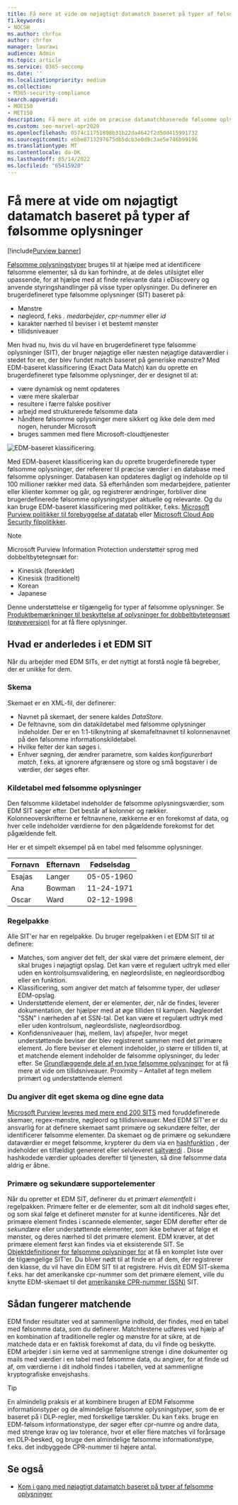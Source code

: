 ```yaml
---
title: Få mere at vide om nøjagtigt datamatch baseret på typer af følsomme oplysninger
f1.keywords:
- NOCSH
ms.author: chrfox
author: chrfox
manager: laurawi
audience: Admin
ms.topic: article
ms.service: O365-seccomp
ms.date: ''
ms.localizationpriority: medium
ms.collection:
- M365-security-compliance
search.appverid:
- MOE150
- MET150
description: Få mere at vide om præcise datamatchbaserede følsomme oplysningstyper.
ms.custom: seo-marvel-apr2020
ms.openlocfilehash: 0574c11751898b31b22da4642f2d5dd415991732
ms.sourcegitcommit: ebbe8713297675db5dcb3e0d9c3ae5e746b99196
ms.translationtype: MT
ms.contentlocale: da-DK
ms.lasthandoff: 05/14/2022
ms.locfileid: "65415920"
---
```

# <a name="learn-about-exact-data-match-based-sensitive-information-types"></a>Få mere at vide om nøjagtigt datamatch baseret på typer af følsomme oplysninger

[!include[Purview banner](../includes/purview-rebrand-banner.md)]

[Følsomme oplysningstyper](sensitive-information-type-learn-about.md) bruges til at hjælpe med at identificere følsomme elementer, så du kan forhindre, at de deles utilsigtet eller upassende, for at hjælpe med at finde relevante data i eDiscovery og anvende styringshandlinger på visse typer oplysninger. Du definerer en brugerdefineret type følsomme oplysninger (SIT) baseret på:

- Mønstre
- nøgleord, f.eks *. medarbejder*, *cpr-nummer* eller *id*
- karakter nærhed til beviser i et bestemt mønster
- tillidsniveauer

Men hvad nu, hvis du vil have en brugerdefineret type følsomme oplysninger (SIT), der bruger nøjagtige eller næsten nøjagtige dataværdier i stedet for en, der blev fundet match baseret på generiske mønstre? Med EDM-baseret klassificering (Exact Data Match) kan du oprette en brugerdefineret type følsomme oplysninger, der er designet til at:

- være dynamisk og nemt opdateres
- være mere skalerbar
- resultere i færre falske positiver
- arbejd med strukturerede følsomme data
- håndtere følsomme oplysninger mere sikkert og ikke dele dem med nogen, herunder Microsoft
- bruges sammen med flere Microsoft-cloudtjenester

![EDM-baseret klassificering.](../media/EDMClassification.png)

Med EDM-baseret klassificering kan du oprette brugerdefinerede typer følsomme oplysninger, der refererer til præcise værdier i en database med følsomme oplysninger. Databasen kan opdateres dagligt og indeholde op til 100 millioner rækker med data. Så efterhånden som medarbejdere, patienter eller klienter kommer og går, og registrerer ændringer, forbliver dine brugerdefinerede følsomme oplysningstyper aktuelle og relevante. Og du kan bruge EDM-baseret klassificering med politikker, f.eks. [Microsoft Purview politikker til forebyggelse af datatab](dlp-learn-about-dlp.md) eller [Microsoft Cloud App Security filpolitikker](/cloud-app-security/data-protection-policies).

> [!NOTE]
> Microsoft Purview Information Protection understøtter sprog med dobbeltbytetegnsæt for:
>
> - Kinesisk (forenklet)
> - Kinesisk (traditionelt)
> - Korean
> - Japanese
>
> Denne understøttelse er tilgængelig for typer af følsomme oplysninger. Se [Produktbemærkninger til beskyttelse af oplysninger for dobbeltbytetegnsæt (prøveversion)](mip-dbcs-relnotes.md) for at få flere oplysninger.

## <a name="whats-different-in-an-edm-sit"></a>Hvad er anderledes i et EDM SIT

Når du arbejder med EDM SITs, er det nyttigt at forstå nogle få begreber, der er unikke for dem.  

### <a name="schema"></a>Skema

Skemaet er en XML-fil, der definerer:

- Navnet på skemaet, der senere kaldes *DataStore*. 
- De feltnavne, som din datakildetabel med følsomme oplysninger indeholder. Der er en 1:1-tilknytning af skemafeltnavnet til kolonnenavnet på den følsomme informationskildetabel.
- Hvilke felter der kan søges i.
- Enhver søgning, der ændrer parametre, som kaldes *konfigurerbart match*, f.eks. at ignorere afgrænsere og store og små bogstaver i de værdier, der søges efter.

### <a name="sensitive-information-source-table"></a>Kildetabel med følsomme oplysninger

Den følsomme kildetabel indeholder de følsomme oplysningsværdier, som EDM SIT søger efter. Det består af kolonner og rækker. Kolonneoverskrifterne er feltnavnene, rækkerne er en forekomst af data, og hver celle indeholder værdierne for den pågældende forekomst for det pågældende felt.

Her er et simpelt eksempel på en tabel med følsomme oplysninger.

|Fornavn|Efternavn|Fødselsdag|
|---|---|---|
|Esajas|Langer| 05-05-1960|
|Ana|Bowman|11-24-1971|
|Oscar|Ward|02-12-1998|

### <a name="rule-package"></a>Regelpakke

Alle SIT'er har en regelpakke. Du bruger regelpakken i et EDM SIT til at definere:

- Matches, som angiver det felt, der skal være det primære element, der skal bruges i nøjagtigt opslag. Det kan være et regulært udtryk med eller uden en kontrolsumsvalidering, en nøgleordsliste, en nøgleordsordbog eller en funktion.
- Klassificering, som angiver det match af følsomme typer, der udløser EDM-opslag.
- Understøttende element, der er elementer, der, når de findes, leverer dokumentation, der hjælper med at øge tilliden til kampen. Nøgleordet "SSN" i nærheden af et SSN-tal. Det kan være et regulært udtryk med eller uden kontrolsum, nøgleordsliste, nøgleordsordbog.
- Konfidensniveauer (høj, mellem, lav) afspejler, hvor meget understøttende beviser der blev registreret sammen med det primære element. Jo flere beviser et element indeholder, jo større er tilliden til, at et matchende element indeholder de følsomme oplysninger, du leder efter. Se [Grundlæggende dele af en type følsomme oplysninger](sensitive-information-type-learn-about.md#fundamental-parts-of-a-sensitive-information-type) for at få mere at vide om tillidsniveauer.
Proximity – Antallet af tegn mellem primært og understøttende element

### <a name="you-supply-your-own-schema-and-data"></a>Du angiver dit eget skema og dine egne data

[Microsoft Purview leveres med mere end 200 SITS](sensitive-information-type-entity-definitions.md) med foruddefinerede skemaer, regex-mønstre, nøgleord og tillidsniveauer. Med EDM SIT'er er du ansvarlig for at definere skemaet samt primære og sekundære felter, der identificerer følsomme elementer. Da skemaet og de primære og sekundære dataværdier er meget følsomme, krypterer du dem via en [hashfunktion](/dotnet/standard/security/ensuring-data-integrity-with-hash-codes) , der indeholder en tilfældigt genereret eller selvleveret [saltværdi](https://en.wikipedia.org/wiki/Salt_(cryptography)#:~:text=The%20salt%20value%20is%20generated%20at%20random%20and,the%20salt%20value%20and%20hashed%20value%20are%20stored.) . Disse hashkodede værdier uploades derefter til tjenesten, så dine følsomme data aldrig er åbne.

### <a name="primary-and-secondary-support-elements"></a>Primære og sekundære supportelementer

Når du opretter et EDM SIT, definerer du et *primært elementfelt* i regelpakken. Primære felter er de elementer, som alt dit indhold søges efter, og som skal følge et defineret mønster for at kunne identificeres. Når det primære element findes i scannede elementer, søger EDM derefter efter de *sekundære* eller understøttende elementer, som ikke behøver at følge et mønster, og deres nærhed til det primære element. EDM kræver, at det primære element først kan findes via et eksisterende SIT. Se [Objektdefinitioner for følsomme oplysninger for](sensitive-information-type-entity-definitions.md) at få en komplet liste over de tilgængelige SIT'er. Du bliver nødt til at finde en af dem, der registrerer den klasse, du vil have din EDM SIT til at registrere. Hvis dit EDM SIT-skema f.eks. har det amerikanske cpr-nummer som det primære element, ville du knytte EDM-skemaet til det [amerikanske CPR-nummer (SSN)](sensitive-information-type-entity-definitions.md#us-social-security-number-ssn) SIT.


## <a name="how-matching-works"></a>Sådan fungerer matchende

EDM finder resultater ved at sammenligne indhold, der findes, med en tabel med følsomme data, som du definerer. Matchtestene udføres ved hjælp af en kombination af traditionelle regler og mønstre for at sikre, at de matchede data er en faktisk forekomst af data, du vil finde og beskytte. EDM arbejder i sin kerne ved at sammenligne strenge i dine dokumenter og mails med værdier i en tabel med følsomme data, du angiver, for at finde ud af, om værdierne i dit indhold findes i tabellen, ved at sammenligne kryptografiske envejshashs.

> [!TIP]
> En almindelig praksis er at kombinere brugen af EDM Følsomme informationstyper og de almindelige følsomme oplysningstyper, som de er baseret på i DLP-regler, med forskellige tærskler. Du kan f.eks. bruge en EDM-følsom informationstype, der søger efter cpr-numre og andre data, med strenge krav og lav tolerance, hvor et eller flere matches vil forårsage en DLP-besked, og bruge den almindelige følsomme informationstype, f.eks. det indbyggede CPR-nummer til højere antal.  

## <a name="see-also"></a>Se også

- [Kom i gang med nøjagtigt datamatch baseret på typer af følsomme oplysninger](sit-get-started-exact-data-match-based-sits-overview.md#get-started-with-exact-data-match-based-sensitive-information-types)
